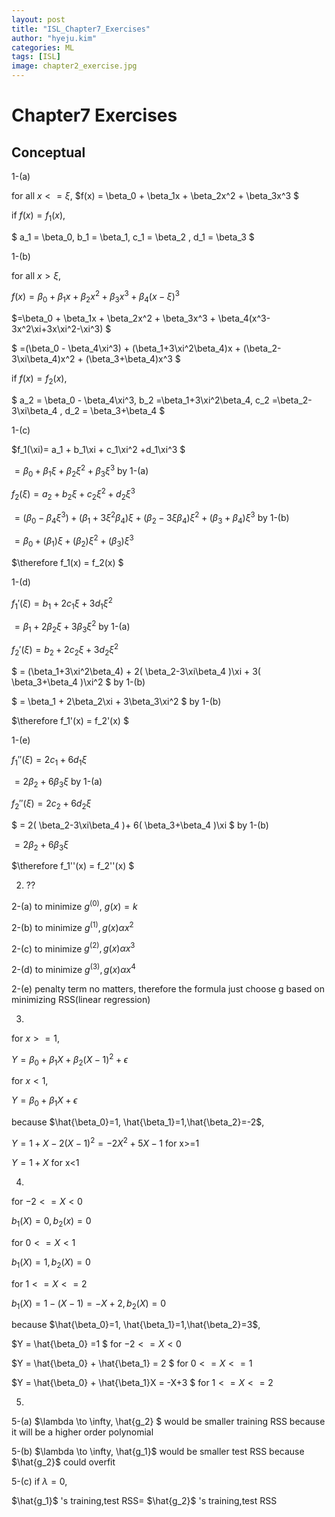 ```yaml
---
layout: post
title: "ISL_Chapter7_Exercises"
author: "hyeju.kim"
categories: ML
tags: [ISL]
image: chapter2_exercise.jpg
---
```


# Chapter7 Exercises

## Conceptual

1-(a)

for all $x <= \xi,$ $f(x) = \beta_0 + \beta_1x + \beta_2x^2 + \beta_3x^3 $ 

if $f(x) = f_1(x),$

$ a_1 = \beta_0, b_1 = \beta_1, c_1 = \beta_2 , d_1 = \beta_3 $

1-(b)

 for all $x > \xi,$

 $f(x) = \beta_0 + \beta_1x + \beta_2x^2 + \beta_3x^3 + \beta_4(x-\xi)^3$ 

$=\beta_0 + \beta_1x + \beta_2x^2 + \beta_3x^3 + \beta_4(x^3-3x^2\xi+3x\xi^2-\xi^3) $ 

$ =(\beta_0 - \beta_4\xi^3) + (\beta_1+3\xi^2\beta_4)x + (\beta_2-3\xi\beta_4)x^2 + (\beta_3+\beta_4)x^3 $

 if $f(x) = f_2(x),$

$ a_2 = \beta_0 - \beta_4\xi^3, b_2 =\beta_1+3\xi^2\beta_4, c_2 =\beta_2-3\xi\beta_4 , d_2 = \beta_3+\beta_4 $



1-(c)

$f_1(\xi)= a_1 + b_1\xi + c_1\xi^2 +d_1\xi^3 $

$= \beta_0 + \beta_1\xi + \beta_2\xi^2 + \beta_3\xi^3$ by 1-(a)

$f_2(\xi)=a_2+b_2\xi + c_2\xi^2 +d_2\xi^3$

$=  (\beta_0 - \beta_4\xi^3)+(\beta_1+3\xi^2\beta_4)\xi +( \beta_2-3\xi\beta_4 )\xi^2 +( \beta_3+\beta_4 )\xi^3$ by 1-(b)

$= \beta_0 + (\beta_1) \xi + (\beta_2) \xi^2 + (\beta_3)\xi^3$ 

$\therefore f_1(x) = f_2(x) $



1-(d)

$f_1'(\xi) = b_1 + 2c_1\xi + 3d_1\xi^2$

$= \beta_1 + 2\beta_2\xi + 3\beta_3\xi^2$ by 1-(a)

$f_2'(\xi) = b_2 + 2c_2\xi + 3d_2\xi^2$ 

$ = (\beta_1+3\xi^2\beta_4) + 2( \beta_2-3\xi\beta_4 )\xi + 3( \beta_3+\beta_4 )\xi^2 $ by 1-(b)

$ = \beta_1 + 2\beta_2\xi + 3\beta_3\xi^2 $ by 1-(b)

$\therefore f_1'(x) = f_2'(x) $



1-(e)

$f_1''(\xi) =  2c_1 + 6d_1\xi$

$= 2\beta_2 + 6\beta_3\xi$ by 1-(a)

$f_2''(\xi) =2c_2 + 6d_2\xi$ 

$ =  2( \beta_2-3\xi\beta_4 )+ 6( \beta_3+\beta_4 )\xi $ by 1-(b)

$= 2\beta_2 + 6\beta_3\xi$ 

$\therefore f_1''(x) = f_2''(x) $



2. ??

2-(a) to minimize $g^ {(0)}$, $g(x) = k$

2-(b) to minimize $g^{(1)}, g(x) α x^2$

2-(c) to minimize $g^{(2)}, g(x) α x^3$

2-(d) to minimize $g^{(3)}, g(x) α x^4$

2-(e) penalty term no matters, therefore the formula just choose g based on minimizing RSS(linear regression)



3.

for $x>=1,$

$Y=\beta_0+\beta_1X + \beta_2(X-1)^2+\epsilon$

for $x<1,$

$Y=\beta_0+\beta_1X +\epsilon$

because $\hat{\beta_0}=1, \hat{\beta_1}=1,\hat{\beta_2}=-2$,

$Y=1+X -2(X-1)^2 = -2X^2+5X-1$ for x>=1

$Y=1+X$   for x<1



4. ​

for $-2<=X<0$

$b_1(X)=  0, b_2(x) = 0$

for $0<=X<1$

$b_1(X)=1,b_2(X)=0$

for $1<=X<=2$

$b_1(X)=1-(X-1)=-X+2,b_2(X)=0$

because $\hat{\beta_0}=1, \hat{\beta_1}=1,\hat{\beta_2}=3$,

$Y = \hat{\beta_0} =1 $ for $-2<=X<0$

$Y = \hat{\beta_0} + \hat{\beta_1} = 2 $ for $0<=X<=1$

$Y = \hat{\beta_0} + \hat{\beta_1}X = -X+3 $ for $1<=X<=2$



5.

5-(a) $\lambda \to \infty, \hat{g_2} $ would be smaller training RSS because it will be a higher order polynomial

5-(b) $\lambda \to \infty, \hat{g_1} ​$ would be smaller test RSS because $\hat{g_2}​$ could overfit

5-(c) if $\lambda=0$, 

 $\hat{g_1}$ 's training,test RSS= $\hat{g_2}$ 's training,test RSS



